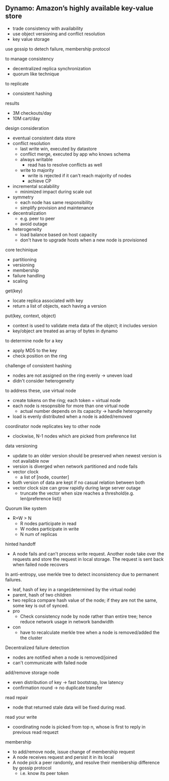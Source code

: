 ## Dynamo: Amazon’s highly available key-value store

- trade consistency with availability
- use object versioning and conflict resolution
- key value storage

use gossip to detech failure, membership protocol

to manage consistency

- decentralized replica synchronization
- quorum like technique

to replicate

- consistent hashing

results

- 3M checkouts/day
- 10M cart/day

design consideration

- eventual consistent data store
- conflict resolution
  - last write win, executed by datastore
  - conflict merge, executed by app who knows schema
  - always writable
    - read has to resolve conflicts as well
  - write to majority
    - write is rejected if it can't reach majority of nodes
    - achieve CP
- incremental scalability
  - minimized impact during scale out
- symmetry
  - each node has same responsibility
  - simplify provision and maintenance
- decentralization
  - e.g. peer to peer
  - avoid outage
- heterogeneity
  - load balance based on host capacity
  - don't have to upgrade hosts when a new node is provisioned

core techinique

- partitioning
- versioning
- membership
- failure handling
- scaling

get(key)

- locate replica associated with key
- return a list of objects, each having a version

put(key, context, object)

- context is used to validate meta data of the object; it includes version
- key/object are treated as array of bytes in dynamo

to determine node for a key

- apply MD5 to the key
- check position on the ring

challenge of consistent hashing

- nodes are not assigned on the ring evenly -> uneven load
- didn't consider heterogeneity

to address these, use virtual node

- create tokens on the ring; each token = virtual node
- each node is resopnsible for more than one virtual node
  - actual number depends on its capacity -> handle heterogeneity
- load is evenly distributed when a node is added/removed

coordinator node replicates key to other node

- clockwise, N-1 nodes which are picked from preference list

data versioning

- update to an older version should be preserved when newest version is not available now
- version is diverged when network partitioned and node fails
- vector clock
  - a list of [node, counter]
- both version of data are kept if no casual relation between both
- vector clock size can grow rapidly during large server outage
  - truncate the vector when size reaches a threshold(e.g. len(preference list))

Quorum like system

- R+W > N
  - R nodes participate in read
  - W nodes participate in write
  - N num of replicas

hinted handoff

- A node fails and can't process write request. Another node take over the requests and store the request in local storage. The request is sent back when failed node recovers

In anti-entropy, use merkle tree to detect inconsistency due to permanent failures.

- leaf, hash of key in a range(determined by the virtual node)
- parent, hash of two children
- two replica compare hash value of the node; if they are not the same, some key is out of synced.
- pro
  - Check consistency node by node rather than entire tree; hence reduce network usage in network bandwidth
- con
  - have to recalculate merkle tree when a node is removed/added the the cluster

Decentralized failure detection

- nodes are notified when a node is removed/joined
- can't communicate with failed node

add/remove storage node

- even distribution of key -> fast bootstrap, low latency
- confirmation round -> no duplicate transfer

read repair

- node that returned stale data will be fixed during read.

read your write

- coordinating node is picked from top n, whose is first to reply in previous read requezt

membership

- to add/remove node, issue change of membership request
- A node receives request and persist it in its local
- A node pick a peer randomly, and resolve their membership difference by gossip protocol
  - i.e. know its peer token
